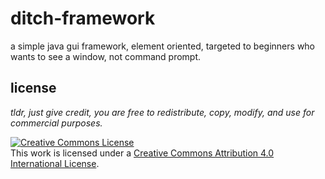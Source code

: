 # ditch-framework
a simple java gui framework, element oriented, targeted to beginners who wants to see a window, not command prompt.

## license
*tldr, just give credit, you are free to redistribute, copy, modify, and use for commercial purposes.*

[![Creative Commons License](https://i.creativecommons.org/l/by/4.0/88x31.png)](http://creativecommons.org/licenses/by/4.0/)  
This work is licensed under a [Creative Commons Attribution 4.0 International License](http://creativecommons.org/licenses/by/4.0/).
